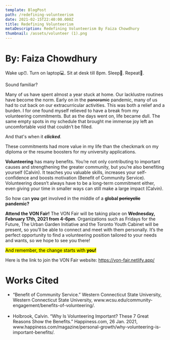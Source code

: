 ```yaml
---
template: BlogPost
path: /redefining-volunteerism
date: 2021-02-15T22:40:00.000Z
title: Redefining Volunteerism
metaDescription: Redefining Volunteerism By Faiza Chowdhury
thumbnail: /assets/volunteer (1).png
---
```

<!--StartFragment-->

# By: Faiza Chowdhury

Wake up⏰. Turn on laptop💻. Sit at desk till 8pm. Sleep🛌. Repeat🔁.
<br>

Sound familiar?

Many of us have spent almost a year stuck at home. Our lacklustre routines have become the norm. Early on in the <s>panoramic</s> pandemic, many of us had to cut back on our extracurricular activities. This was both a relief and a burden. I for one found myself relieved to have a break from my volunteering commitments. But as the days went on, life became dull. The same empty spots in my schedule that brought me immense joy left an uncomfortable void that couldn’t be filled.
<br>

And that's when it <b><i>clicked</i></b>.
<br>

These commitments had more value in my life than the checkmark on my diploma or the resume boosters for my university applications.
<br>

<b>Volunteering</b> has many benefits. You’re not only contributing to important causes and strengthening the greater community, but you’re also benefiting yourself (Calvin). It teaches you valuable skills, increases your self-confidence and boosts motivation (Benefit of Community Service). Volunteering doesn’t always have to be a long-term commitment either, even giving your time in smaller ways can still make a large impact (Calvin).



So how can <b>you</b> get involved in the middle of a <b>global <s>pericyclic</s> pandemic?</b>



<b>Attend the VON Fair!</b> The VON Fair will be taking place on <b>Wednesday, February 17th, 2021 from 4-6pm</b>. Organizations such as Fridays for the Future, The Urban Garden Initiative and the Toronto Youth Cabinet will be present, so you’ll be able to connect and meet with them personally. It’s the perfect opportunity to find a volunteering position tailored to your needs and wants, so we hope to see you there!
<br>

<mark>And remember, the change starts with <b>you!</b></mark>

Here is the link to join the VON Fair website: 
<a href="https://von-fair.netlify.app/">https://von-fair.netlify.app/</a>

# Works Cited

<ul>
<li>“Benefit of Community Service.” Western Connecticut State University, Western Connecticut State University, www.wcsu.edu/community-engagement/benefits-of-volunteering/.</li>
<br>
<li>Holbrook, Calvin. “Why Is Volunteering Important? These 7 Great Reasons Show the Benefits.” Happiness.com, 26 Jan. 2021,
www.happiness.com/magazine/personal-growth/why-volunteering-is-important-benefits/.</li>
<ul>


<!--EndFragment-->
